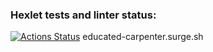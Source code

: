 ### Hexlet tests and linter status:
[![Actions Status](https://github.com/PZhukovski/layout-designer-project-lvl2/workflows/hexlet-check/badge.svg)](https://github.com/PZhukovski/layout-designer-project-lvl2/actions)
educated-carpenter.surge.sh